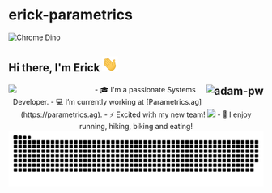 # erick-parametrics


![Chrome Dino](https://mir-s3-cdn-cf.behance.net/project_modules/max_1200/4ff07986208593.5d9a654e92f36.gif)

<h2 align="left">Hi there, I'm Erick</a> <img src="https://raw.githubusercontent.com/ABSphreak/ABSphreak/master/gifs/Hi.gif" height="30" />

<p><img align="right" src="https://github.com/Adam-pw/Adam-pw/blob/main/animation_500_kxa883sd.gif" alt="adam-pw" /></p>

 
<a href="[https://github.com/erick-parametrics)"><img align='left' src='https://github.com/UjwalKandi/UjwalKandi/blob/changes-to-readme/svg/87202985-820dcb80-c2b6-11ea-9f56-7ec461c497c3.gif' width='150"'></a></h2>


<div align="center">
- 🎓 I'm a passionate Systems Developer.
- 💻 I’m currently working at [Parametrics.ag](https://parametrics.ag).
- ⚡ Excited with my new team! <img src="https://media.giphy.com/media/WUlplcMpOCEmTGBtBW/giphy.gif" width="30">
- 🌱 I enjoy running, hiking, biking and eating! 
</div>


<div align="center">
  <a href="https://1999azzar.github.io/1999AZZAR/">
  <img  src="https://github.com/1999AZZAR/1999AZZAR/blob/main/resources/img/grid-snake.svg"
       alt="snake" /></a>
</div>
 





